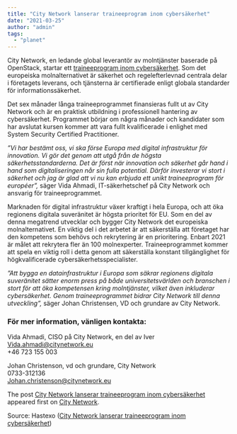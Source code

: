 ```yaml
---
title: "City Network lanserar traineeprogram inom cybersäkerhet"
date: "2021-03-25"
author: "admin"
tags: 
  - "planet"
---
```


City Network, en ledande global leverantör av molntjänster baserade på OpenStack, startar ett [traineeprogram inom cybersäkerhet](https://career.citynetwork.eu/jobs/1103852-cybersecurity-trainee-program). Som det europeiska molnalternativet är säkerhet och regelefterlevnad centrala delar i företagets leverans, och tjänsterna är certifierade enligt globala standarder för informationssäkerhet. 

Det sex månader långa traineeprogrammet finansieras fullt ut av City Network och är en praktisk utbildning i professionell hantering av cybersäkerhet. Programmet börjar om några månader och kandidater som har avslutat kursen kommer att vara fullt kvalificerade i enlighet med System Security Certified Practitioner.

_”Vi har bestämt oss, vi ska förse Europa med digital infrastruktur för innovation. Vi gör det genom att utgå från de högsta säkerhetsstandarderna. Det är först när innovation och säkerhet går hand i hand som digitaliseringen når sin fulla potential. Därför investerar vi stort i säkerhet och jag är glad att vi nu kan erbjuda ett unikt traineeprogram för européer”,_ säger Vida Ahmadi, IT-säkerhetschef på City Network och ansvarig för traineeprogrammet.

Marknaden för digital infrastruktur växer kraftigt i hela Europa, och att öka regionens digitala suveränitet är högsta prioritet för EU. Som en del av denna megatrend utvecklar och bygger City Network det europeiska molnalternativet. En viktig del i det arbetet är att säkerställa att företaget har den kompetens som behövs och rekrytering är en prioritering. Enbart 2021 är målet att rekrytera fler än 100 molnexperter. Traineeprogrammet kommer att spela en viktig roll i detta genom att säkerställa konstant tillgänglighet för högkvalificerade cybersäkerhetsspecialister.

_”Att bygga en datainfrastruktur i Europa som säkrar regionens digitala suveränitet sätter enorm press på både universitetsvärlden och branschen i stort för att öka kompetensen kring molntjänster, vilket även inkluderar cybersäkerhet. Genom traineeprogrammet bidrar City Network till denna utveckling”,_ säger Johan Christensen, VD och grundare av City Network.

### **För mer information, vänligen kontakta:**

Vida Ahmadi, CISO på City Network, en del av Iver  
[Vida.ahmadi@citynetwork.eu](mailto:Vida.ahmadi@citynetwork.eu)  
+46 723 155 003

Johan Christenson, vd och grundare, City Network  
0733-312136  
[Johan.christenson@citynetwork.eu](mailto:Johan.christenson@citynetwork.eu)

The post [City Network lanserar traineeprogram inom cybersäkerhet](https://citynetwork.eu/pressreleaser/city-network-lanserar-traineeprogram-inom-cybersakerhet) appeared first on [City Network](https://citynetwork.eu).

Source: Hastexo ([City Network lanserar traineeprogram inom cybersäkerhet](https://citynetwork.eu/pressreleaser/city-network-lanserar-traineeprogram-inom-cybersakerhet))
